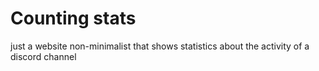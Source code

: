 # Counting stats

just a website non-minimalist that shows statistics about the activity of a discord channel